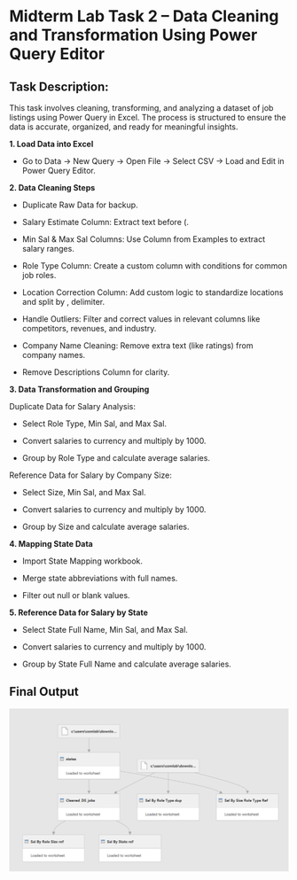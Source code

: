 # Midterm Lab Task 2 – Data Cleaning and Transformation Using Power Query Editor

## Task Description:
This task involves cleaning, transforming, and analyzing a dataset of job listings using Power Query in Excel. The process is structured to ensure the data is accurate, organized, and ready for meaningful insights.


**1. Load Data into Excel**

- Go to Data → New Query → Open File → Select CSV → Load and Edit in Power Query Editor.

**2. Data Cleaning Steps**

- Duplicate Raw Data for backup.
  
- Salary Estimate Column: Extract text before (.
  
- Min Sal & Max Sal Columns: Use Column from Examples to extract salary ranges.
  
- Role Type Column: Create a custom column with conditions for common job roles.
  
- Location Correction Column: Add custom logic to standardize locations and split by , delimiter.
  
- Handle Outliers: Filter and correct values in relevant columns like competitors, revenues, and industry.
  
- Company Name Cleaning: Remove extra text (like ratings) from company names.
  
- Remove Descriptions Column for clarity.
  
**3. Data Transformation and Grouping**

Duplicate Data for Salary Analysis:

- Select Role Type, Min Sal, and Max Sal.
  
- Convert salaries to currency and multiply by 1000.
  
- Group by Role Type and calculate average salaries.
  
Reference Data for Salary by Company Size:

- Select Size, Min Sal, and Max Sal.
  
- Convert salaries to currency and multiply by 1000.
  
- Group by Size and calculate average salaries.
  
**4. Mapping State Data**

- Import State Mapping workbook.
  
- Merge state abbreviations with full names.
  
- Filter out null or blank values.

**5. Reference Data for Salary by State**

- Select State Full Name, Min Sal, and Max Sal.
  
- Convert salaries to currency and multiply by 1000.
  
- Group by State Full Name and calculate average salaries.

## Final Output
![Image Alt](https://github.com/artjohnamaro/EDM-PORTFOLIO/blob/e8b9fc6818664a2d0e60151d9b344b4f94f6f1d9/images/Data%20Query%20Structure.PNG)
